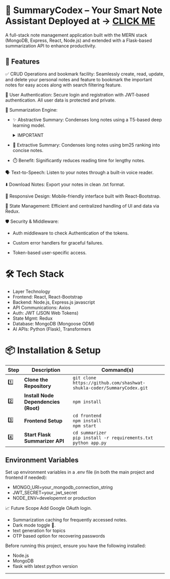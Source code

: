 # 📝 SummaryCodex – Your Smart Note Assistant   Deployed at → [CLICK ME](https://notecodex-backend.onrender.com/)
A full-stack note management application built with the MERN stack (MongoDB, Express, React, Node.js) and extended with a Flask-based summarization API to enhance productivity.

## 🚀 Features
✅ CRUD Operations and bookmark facility: Seamlessly create, read, update, and delete your personal notes and feature to bookmark the important notes for easy acces along with search filtering feature.

🔐 User Authentication: Secure login and registration with JWT-based authentication. All user data is protected and private.

🧠 Summarization Engine:

- ✨ Abstractive Summary: Condenses long notes using a T5-based deep learning model.
  <details>
  <summary>IMPORTANT</summary>

  ⚠️ **Note**: Not abstractive model not actively deployed due to high RAM usage on free-tier hosting.  
  💻 You can run it on your **local machine** easily by uncommenting out the abstractive logic i did in app.py and the backend controllers , routes.
</details>

- 📌 Extractive Summary: Condenses long notes using bm25 ranking into concise notes.

- ⏱️ Benefit: Significantly reduces reading time for lengthy notes.

🗣️ Text-to-Speech: Listen to your notes through a built-in voice reader.

⬇️ Download Notes: Export your notes in clean .txt format.

📱 Responsive Design: Mobile-friendly interface built with React-Bootstrap.

🔄 State Management: Efficient and centralized handling of UI and data via Redux.

🛡️ Security & Middleware:

- Auth middleware to check Authentication of the tokens.

- Custom error handlers for graceful failures.

- Token-based user-specific access.

# 🛠️ Tech Stack
- Layer	Technology
- Frontend: 	React, React-Bootstrap
- Backend:	Node.js, Express.js javascript
- API Communications:	Axios
- Auth:	JWT (JSON Web Tokens)
- State Mgmt:	Redux
- Database:	MongoDB (Mongoose ODM)
- AI APIs:	Python (Flask), Transformers

# 📦 Installation & Setup
| Step | Description                          | Command(s)                                                                             |
| ---- | ------------------------------------ | -------------------------------------------------------------------------------------- |
| 1️⃣  | **Clone the Repository**             | `git clone https://github.com/shashwat-shukla-coder/SummaryCodex.git` |
| 2️⃣  | **Install Node Dependencies (Root)** | `npm install`                                                                          |
| 3️⃣  | **Frontend Setup**                   | `cd frontend`<br>`npm install`<br>`npm start`                                          |
| 4️⃣  | **Start Flask Summarizer API**       | `cd summarizer`<br>`pip install -r requirements.txt`<br>`python app.py`                |

## Environment Variables
Set up environment variables in a .env file (in both the main project and frontend if needed):
   - MONGO_URI=your_mongodb_connection_string
   - JWT_SECRET=your_jwt_secret
   - NODE_ENV=developemnt or production


📈 Future Scope
Add Google OAuth login.
- Summarization caching for frequently accessed notes.
- Dark mode toggle 🌙.
- text generation for topics
- OTP based option for recovering passwords

Before running this project, ensure you have the following installed:  
- Node.js  
- MongoDB
- flask with latest python version

---
